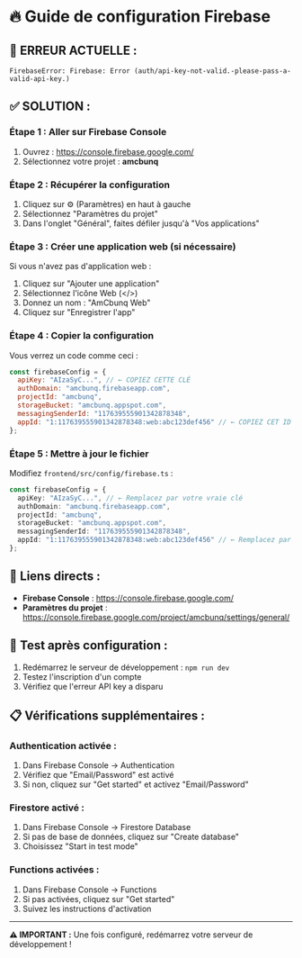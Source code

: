 # 🔥 Guide de configuration Firebase

## 🚨 **ERREUR ACTUELLE :**
```
FirebaseError: Firebase: Error (auth/api-key-not-valid.-please-pass-a-valid-api-key.)
```

## ✅ **SOLUTION :**

### **Étape 1 : Aller sur Firebase Console**
1. Ouvrez : https://console.firebase.google.com/
2. Sélectionnez votre projet : **amcbunq**

### **Étape 2 : Récupérer la configuration**
1. Cliquez sur ⚙️ (Paramètres) en haut à gauche
2. Sélectionnez "Paramètres du projet"
3. Dans l'onglet "Général", faites défiler jusqu'à "Vos applications"

### **Étape 3 : Créer une application web (si nécessaire)**
Si vous n'avez pas d'application web :
1. Cliquez sur "Ajouter une application" 
2. Sélectionnez l'icône Web (</>)
3. Donnez un nom : "AmCbunq Web"
4. Cliquez sur "Enregistrer l'app"

### **Étape 4 : Copier la configuration**
Vous verrez un code comme ceci :
```javascript
const firebaseConfig = {
  apiKey: "AIzaSyC...", // ← COPIEZ CETTE CLÉ
  authDomain: "amcbunq.firebaseapp.com",
  projectId: "amcbunq",
  storageBucket: "amcbunq.appspot.com",
  messagingSenderId: "117639555901342878348",
  appId: "1:117639555901342878348:web:abc123def456" // ← COPIEZ CET ID
};
```

### **Étape 5 : Mettre à jour le fichier**
Modifiez `frontend/src/config/firebase.ts` :

```typescript
const firebaseConfig = {
  apiKey: "AIzaSyC...", // ← Remplacez par votre vraie clé
  authDomain: "amcbunq.firebaseapp.com",
  projectId: "amcbunq",
  storageBucket: "amcbunq.appspot.com",
  messagingSenderId: "117639555901342878348",
  appId: "1:117639555901342878348:web:abc123def456" // ← Remplacez par votre vraie app ID
};
```

## 🔗 **Liens directs :**
- **Firebase Console** : https://console.firebase.google.com/
- **Paramètres du projet** : https://console.firebase.google.com/project/amcbunq/settings/general/

## 🧪 **Test après configuration :**
1. Redémarrez le serveur de développement : `npm run dev`
2. Testez l'inscription d'un compte
3. Vérifiez que l'erreur API key a disparu

## 📋 **Vérifications supplémentaires :**

### **Authentication activée :**
1. Dans Firebase Console → Authentication
2. Vérifiez que "Email/Password" est activé
3. Si non, cliquez sur "Get started" et activez "Email/Password"

### **Firestore activé :**
1. Dans Firebase Console → Firestore Database
2. Si pas de base de données, cliquez sur "Create database"
3. Choisissez "Start in test mode"

### **Functions activées :**
1. Dans Firebase Console → Functions
2. Si pas activées, cliquez sur "Get started"
3. Suivez les instructions d'activation

---

**⚠️ IMPORTANT :** Une fois configuré, redémarrez votre serveur de développement ! 